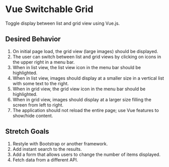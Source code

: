 # Vue Switchable Grid

Toggle display between list and grid view using Vue.js.

## Desired Behavior

1. On initial page load, the grid view (large images) should be displayed.
2. The user can switch between list and grid views by clicking on icons in the upper right in a menu bar.
3. When in list view, the list view icon in the menu bar should be highlighted.
4. When in list view, images should display at a smaller size in a vertical list with some text to the right.
5. When in grid view, the grid view icon in the menu bar should be highlighted.
6. When in grid view, images should display at a larger size filling the screen from left to right.
7. The application should not reload the entire page; use Vue features to show/hide content.

## Stretch Goals

1. Restyle with Bootstrap or another framework.
2. Add instant search to the results.
3. Add a form that allows users to change the number of items displayed.
4. Fetch data from a different API.
